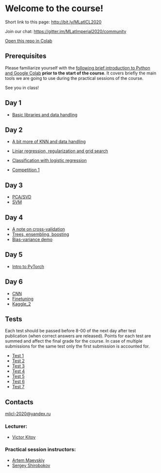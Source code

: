 # Welcome to the course!
Short link to this page: http://bit.ly/MLatICL2020

Join our chat: https://gitter.im/MLatImperial2020/community

[Open this repo in Colab](https://colab.research.google.com/github/yandexdataschool/MLatImperial2020)

## Prerequisites
Please familiarize yourself with the [following brief introduction to Python and Google Colab](https://colab.research.google.com/github/yandexdataschool/MLatImperial2020/blob/master/00_prerequisites/Welcome.ipynb) **prior to the start of the course**. It covers briefly the main tools we are going to use during the practical sessions of the course.

See you in class!

## Day 1

- [Basic libraries and data handling](https://colab.research.google.com/github/yandexdataschool/MLatImperial2020/blob/master/01_lab/lab01_titanic.ipynb)

## Day 2

- [A bit more of KNN and data handling](https://colab.research.google.com/github/yandexdataschool/MLatImperial2020/blob/master/02_lab/lab02_Data_preprocessing_and_knn.ipynb)
- [Liniar regression, regularization and grid search](https://colab.research.google.com/github/yandexdataschool/MLatImperial2020/blob/master/02_lab/lab02_regression.ipynb)

- [Classification with logistic regression](https://colab.research.google.com/github/yandexdataschool/MLatImperial2020/blob/master/02_lab/lab02_classification.ipynb)

- [Competition 1](https://colab.research.google.com/github/yandexdataschool/MLatImperial2020/blob/master/02_lab/kaggle_lab.ipynb)

## Day 3

- [PCA/SVD](https://colab.research.google.com/github/yandexdataschool/MLatImperial2020/blob/master/03_lab/PCA-SVD.ipynb)
- [SVM](https://colab.research.google.com/github/yandexdataschool/MLatImperial2020/blob/master/03_lab/SVM_seminar.ipynb)

## Day 4

- [A note on cross-validation](https://colab.research.google.com/github/yandexdataschool/MLatImperial2020/blob/master/04_lab/Cross_validation_riddle.ipynb)
- [Trees, ensembling, boosting](https://colab.research.google.com/github/yandexdataschool/MLatImperial2020/blob/master/04_lab/trees_ensambling.ipynb)
- [Bias-variance demo](https://colab.research.google.com/github/yandexdataschool/MLatImperial2020/blob/master/04_lab/BiasVariance.ipynb)

## Day 5
- [Intro to PyTorch](https://colab.research.google.com/github/yandexdataschool/MLatImperial2020/blob/master/05_lab/pytorch.ipynb)

## Day 6
- [CNN](https://colab.research.google.com/github/yandexdataschool/MLatImperial2020/blob/master/06_lab/Conv.ipynb)
- [Finetuning](https://colab.research.google.com/github/yandexdataschool/MLatImperial2020/blob/master/06_lab/finetuning.ipynb)
- [Kaggle_2](https://colab.research.google.com/github/yandexdataschool/MLatImperial2020/blob/master/06_lab/baseline_kaggle_2.ipynb)

## Tests
Each test should be passed before 8-00 of the next day after test publication (when correct answers are released). Points for each test are summed and affect the final grade for the course. In case of multiple submissions for the same test only the  first submission is accounted for.

- [Test 1](https://forms.gle/fucgf1693D8SA5WEA)
- [Test 2](https://forms.gle/hgLkec5yxzuWbx3J6)
- [Test 3](https://forms.gle/n7xBtqzxF2CbMfm96)
- [Test 4](https://forms.gle/H22HtAa4izAfDGcR6)
- [Test 5](https://forms.gle/NUk7yh39uFLMSVYB7)
- [Test 6](https://forms.gle/bcEyjvtTxcR1bWeA7)
- [Test 7](https://forms.gle/bN3xEpLCCP1tVgAAA)


## Contacts

mlicl-2020@yandex.ru

### Lecturer:
 -  [Victor Kitov](mailto:v.v.kitov@yandex.ru)

### Practical session instructors:
 -  [Artem Maevskiy](mailto:artem.maevskiy@cern.ch)
 -  [Sergey Shirobokov](mailto:s.shirobokov17@imperial.ac.uk)
